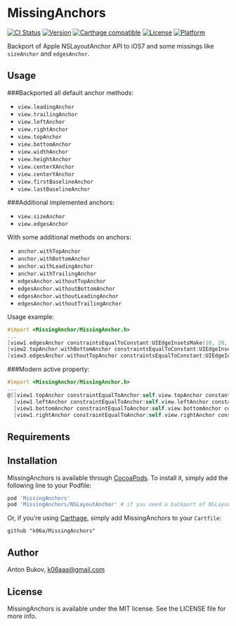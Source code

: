 # MissingAnchors

[![CI Status](http://img.shields.io/travis/k06a/MissingAnchors.svg?style=flat)](https://travis-ci.org/k06a/MissingAnchors)
[![Version](https://img.shields.io/cocoapods/v/MissingAnchors.svg?style=flat)](http://cocoapods.org/pods/MissingAnchors)
[![Carthage compatible](https://img.shields.io/badge/Carthage-compatible-4BC51D.svg?style=flat)](https://github.com/Carthage/Carthage)
[![License](https://img.shields.io/cocoapods/l/MissingAnchors.svg?style=flat)](http://cocoapods.org/pods/MissingAnchors)
[![Platform](https://img.shields.io/cocoapods/p/MissingAnchors.svg?style=flat)](http://cocoapods.org/pods/MissingAnchors)

Backport of Apple NSLayoutAnchor API to iOS7 and some missings like `sizeAnchor` and `edgesAnchor`.

## Usage

###Backported all default anchor methods:
- `view.leadingAnchor`
- `view.trailingAnchor`
- `view.leftAnchor`
- `view.rightAnchor`
- `view.topAnchor`
- `view.bottomAnchor`
- `view.widthAnchor`
- `view.heightAnchor`
- `view.centerXAnchor`
- `view.centerYAnchor`
- `view.firstBaselineAnchor`
- `view.lastBaselineAnchor`

###Additional implemented anchors:
- `view.sizeAnchor`
- `view.edgesAnchor`

With some additional methods on anchors:

- `anchor.withTopAnchor`
- `anchor.withBottomAnchor`
- `anchor.withLeadingAnchor`
- `anchor.withTrailingAnchor`
- `edgesAnchor.withoutTopAnchor`
- `edgesAnchor.withoutBottomAnchor`
- `edgesAnchor.withoutLeadingAnchor`
- `edgesAnchor.withoutTrailingAnchor`

Usage example:
```objective-c
#import <MissingAnchor/MissingAnchor.h>
...
[view1.edgesAnchor constraintsEqualToConstant:UIEdgeInsetsMake(10, 20, 30, 40)].active = YES;
[view2.topAnchor.withBottomAnchor constraintsEqualToConstant:UIEdgeInsetsMake(10, 0, 30, 0)].active = YES;
[view3.edgesAnchor.withoutTopAnchor constraintsEqualToConstant:UIEdgeInsetsMake(0, 20, 30, 40)].active = YES;
```

###Modern active property:
```objective-c
#import <MissingAnchor/MissingAnchor.h>
...
@[[view1.topAnchor constraintEqualToAnchor:self.view.topAnchor constant:10],
  [view1.leftAnchor constraintEqualToAnchor:self.view.leftAnchor constant:20],
  [view1.bottomAnchor constraintEqualToAnchor:self.view.bottomAnchor constant:-30],
  [view1.rightAnchor constraintEqualToAnchor:self.view.rightAnchor constant:-40]].active = YES;
```

## Requirements

## Installation

MissingAnchors is available through [CocoaPods](http://cocoapods.org). To install
it, simply add the following line to your Podfile:

```ruby
pod 'MissingAnchors'
pod 'MissingAnchors/NSLayoutAnchor' # if you need a backport of NSLayoutAnchor to iOS 7
```

Or, if you’re using [Carthage](https://github.com/Carthage/Carthage), simply add MissingAnchors to your `Cartfile`:

```
github "k06a/MissingAnchors"
```

## Author

Anton Bukov, k06aaa@gmail.com

## License

MissingAnchors is available under the MIT license. See the LICENSE file for more info.
